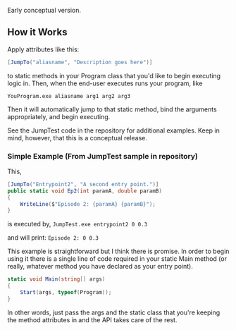 Early conceptual version.

## How it Works
Apply attributes like this:

```C# 
[JumpTo("aliasname", "Description goes here")]
````

to static methods in your Program class that you'd like to begin executing logic in. Then, when the end-user executes runs your program, like

` YouProgram.exe aliasname arg1 arg2 arg3 ` 

Then it will automatically jump to that static method, bind the arguments appropriately, and begin executing.

See the JumpTest code in the repository for additional examples. Keep in mind, however, that this is a conceptual release. 

### Simple Example (From JumpTest sample in repository)

This,

```C#
[JumpTo("Entrypoint2", "A second entry point.")]
public static void Ep2(int paramA, double paramB)
{
    WriteLine($"Episode 2: {paramA} {paramB}");
}
```

is executed by,
`JumpTest.exe entrypoint2 0 0.3` 

and will print:
`Episode 2: 0 0.3`

This example is straightforward but I think there is promise. In order to begin using it there is a single line of code required in your static Main method (or really, whatever method you have declared as your entry point).

```C# 
static void Main(string[] args)
{
    Start(args, typeof(Program));
}
```

In other words, just pass the args and the static class that you're keeping the method attributes in and the API takes care of the rest. 

